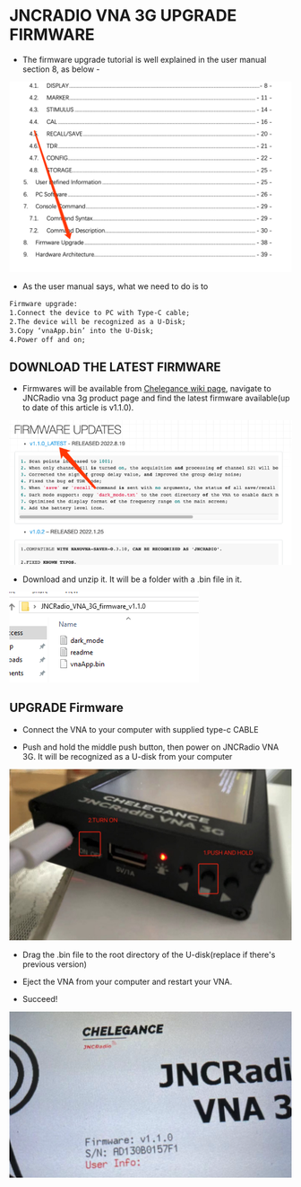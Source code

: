 # JNCRADIO VNA 3G UPGRADE FIRMWARE

* The firmware upgrade tutorial is well explained in the user manual section 8, as below -

![USER-MANUAL](IMG/1.png)

* As the user manual says, what we need to do is to

```
Firmware upgrade:
1.Connect the device to PC with Type-C cable;
2.The device will be recognized as a U-Disk;
3.Copy ‘vnaApp.bin’ into the U-Disk;
4.Power off and on;
```

## DOWNLOAD THE LATEST FIRMWARE

* Firmwares will be available from [Chelegance wiki page](https://chelegance.github.io/WIKI/), navigate to JNCRadio vna 3g product page and find the latest firmware available(up to date of this article is v1.1.0).

![USER-MANUAL](IMG/2.png)

* Download and unzip it. It will be a folder with a .bin file in it.

![USER-MANUAL](IMG/3.png)

## UPGRADE Firmware

* Connect the VNA to your computer with supplied type-c CABLE

* Push and hold the middle push button, then power on JNCRadio VNA 3G. It will be recognized as a U-disk from your computer

![USER-MANUAL](IMG/4.png)

* Drag the .bin file to the root directory of the U-disk(replace if there's previous version)

* Eject the VNA from your computer and restart your VNA.

* Succeed!

![USER-MANUAL](IMG/5.png)
